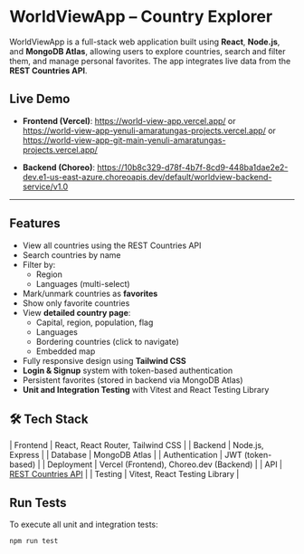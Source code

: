 # WorldViewApp – Country Explorer

WorldViewApp is a full-stack web application built using **React**, **Node.js**, and **MongoDB Atlas**, allowing users to explore countries, search and filter them, and manage personal favorites. The app integrates live data from the **REST Countries API**.


## Live Demo

- **Frontend (Vercel)**: https://world-view-app.vercel.app/   or   
https://world-view-app-yenuli-amaratungas-projects.vercel.app/     or      
https://world-view-app-git-main-yenuli-amaratungas-projects.vercel.app/

- **Backend (Choreo)**: https://10b8c329-d78f-4b7f-8cd9-448ba1dae2e2-dev.e1-us-east-azure.choreoapis.dev/default/worldview-backend-service/v1.0

---

## Features

- View all countries using the REST Countries API
- Search countries by name
- Filter by:
  - Region
  - Languages (multi-select)
- Mark/unmark countries as **favorites**
- Show only favorite countries
- View **detailed country page**:
  - Capital, region, population, flag
  - Languages
  - Bordering countries (click to navigate)
  - Embedded map
- Fully responsive design using **Tailwind CSS**
- **Login & Signup** system with token-based authentication
- Persistent favorites (stored in backend via MongoDB Atlas)
- **Unit and Integration Testing** with Vitest and React Testing Library

## 🛠️ Tech Stack

| Frontend       | React, React Router, Tailwind CSS             |
| Backend        | Node.js, Express                              |
| Database       | MongoDB Atlas                                 |
| Authentication | JWT (token-based)                             |
| Deployment     | Vercel (Frontend), Choreo.dev (Backend)       |
| API            | [REST Countries API](https://restcountries.com/) |
| Testing        | Vitest, React Testing Library                 |


## Run Tests

To execute all unit and integration tests:

```bash
npm run test
